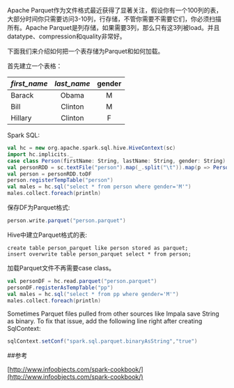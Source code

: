Apache Parquet作为文件格式最近获得了显著关注，假设你有一个100列的表，大部分时间你只需要访问3-10列，行存储，不管你需要不需要它们，你必须扫描所有。Apache Parquet是列存储，如果需要3列，那么只有这3列被load。并且datatype、compression和quality非常好。

下面我们来介绍如何把一个表存储为Parquet和如何加载。

首先建立一个表格：
 
| *first_name*	| *last_name* | gender |
| ------------- |:-------------:| :-----:|
|Barack | Obama |	M |
|Bill |	Clinton |	M |
|Hillary |	Clinton |	F |

 
Spark SQL:

```scala
val hc = new org.apache.spark.sql.hive.HiveContext(sc)
import hc.implicits._
case class Person(firstName: String, lastName: String, gender: String)
val personRDD = sc.textFile("person").map(_.split("\t")).map(p => Person(p(0),p(1),p(2)))
val person = personRDD.toDF
person.registerTempTable("person")
val males = hc.sql("select * from person where gender='M'")
males.collect.foreach(println)
```
保存DF为Parquet格式:

```scala
person.write.parquet("person.parquet")
```

Hive中建立Parquet格式的表:

```hive
create table person_parquet like person stored as parquet;
insert overwrite table person_parquet select * from person;
```

加载Parquet文件不再需要case class。

```scala
val personDF = hc.read.parquet("person.parquet")
personDF.registerAsTempTable("pp")
val males = hc.sql("select * from pp where gender='M'")
males.collect.foreach(println)
```

Sometimes Parquet files pulled from other sources like Impala save String as binary. To fix that issue, add the following line right after creating SqlContext:

```scala
sqlContext.setConf("spark.sql.parquet.binaryAsString","true")
```

##参考

[http://www.infoobjects.com/spark-cookbook/](http://www.infoobjects.com/spark-cookbook/)
